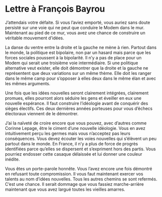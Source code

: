 # Lettre à François Bayrou

J’attendais votre défaite. Si vous l’aviez emporté, vous auriez sans doute persisté sur une voie qui ne peut que conduire le Modem dans le mur. Maintenant au pied de ce mur, vous avez une chance de construire un véritable mouvement d’idées.<span id="more-769"></span>

La danse du ventre entre la droite et la gauche ne mène à rien. Partout dans le monde, la politique est bipolaire, non par un hasard mais parce que les forces sociales poussent à la bipolarité. Il n’y a pas de place pour un Modem qui serait une troisième voie intermédiaire. Si une politique alternative veut exister, elle doit démontrer que la droite et la gauche ne représentent que deux variations sur un même thème. Elle doit les ranger dans le même camp pour s’opposer à elles deux dans le même élan et avec les mêmes arguments.

Une fois que les idées nouvelles seront clairement intégrées, clairement promues, elles pourront alors séduire les gens et éveiller en eux une nouvelle espérance. Il faut construire l’idéologie avant de conquérir des sièges électifs. Ces deux dernières années porteuses pour vous d’échecs électoraux viennent de le démontrer.

J’ai la naïveté de croire encore que vous pouvez, avec d’autres comme Corinne Lepage, être le ciment d’une nouvelle idéologie. Vous en avez intuitivement perçu les germes mais vous n’acceptez pas leurs conséquences. Vous devez écouter les voies nouvelles qui s’élèvent un peu partout dans le monde. En France, il n’y a plus de force de progrès identifiées parce qu’elles se dispersent et s’expriment hors des partis. Vous pourriez endosser cette casaque délaissée et lui donner une couleur inédite.

Vous êtes un porte-parole honnête. Vous l’avez encore une fois démontré en refusant toute compromission. Il vous faut maintenant exercer vos talents au nom d’idées nouvelles. Tous les autres chemins se sont refermés. C’est une chance. Il serait dommage que vous fassiez marche-arrière maintenant que vous avez largué toutes les vieilles amarres.